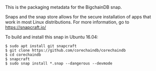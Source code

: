 <!---
Copyright © 2020 Interplanetary Database Association e.V.,
BigchainDB and IPDB software contributors.
SPDX-License-Identifier: (Apache-2.0 AND CC-BY-4.0)
Code is Apache-2.0 and docs are CC-BY-4.0
--->

This is the packaging metadata for the BigchainDB snap.

Snaps and the snap store allows for the secure installation of apps that work
in most Linux distributions. For more information, go to https://snapcraft.io/

To build and install this snap in Ubuntu 16.04:

    $ sudo apt install git snapcraft
    $ git clone https://github.com/corechaindb/corechaindb
    $ cd corechaindb
    $ snapcraft
    $ sudo snap install *.snap --dangerous --devmode
